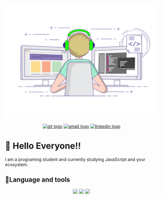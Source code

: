 <p align= "center">
  <img src="giphy.gif">
  <p>
  <p align="center">

  <a href="https://github.com/MathHSB/">
  <img src="https://img.shields.io/badge/GitHub-100000?style=for-the-badge&logo=github&logoColor=white" alt="git logo"/></a>
   <a href="hsbmatheus@gmail.com">
  <img src="https://img.shields.io/badge/Gmail-D14836?style=for-the-badge&logo=gmail&logoColor=white" alt="gmail logo"/></a>
  <a href="">
  <img src="https://img.shields.io/badge/LinkedIn-0077B5?style=for-the-badge&logo=linkedin&logoColor=white" alt="linkedin logo"/></a>
  
  </p>
 <h1> 👋 Hello Everyone!! </h1>

I am a programing student and currently studying JavaScript and your ecosystem.

<h2>🔗Language and tools</h2>

  <p align="center">
  <img src="https://img.shields.io/badge/HTML5-E34F26?style=for-the-badge&logo=html5&logoColor=white" />
  <img src="https://img.shields.io/badge/JavaScript-F7DF1E?style=for-the-badge&logo=javascript&logoColor=black" />
  <img src="https://img.shields.io/badge/CSS3-1572B6?style=for-the-badge&logo=css3&logoColor=white" />

  </p>
